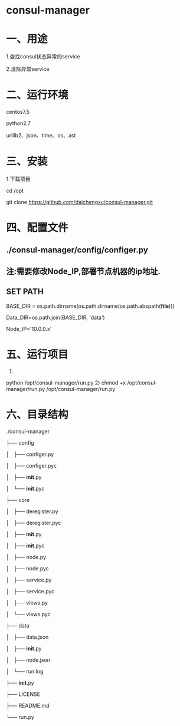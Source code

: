# consul-manager
# 一、用途
1.查找consul状态异常的service

2.清除异常service

# 二、运行环境
centos7.5

python2.7

urllib2、json、time、os、ast

# 三、安装
1.下载项目

cd /opt

git clone https://github.com/daichengxu/consul-manager.git

# 四、配置文件
## ./consul-manager/config/configer.py
## 注:需要修改Node_IP,部署节点机器的ip地址.
## SET PATH
BASE_DIR = os.path.dirname(os.path.dirname(os.path.abspath(__file__)))

Data_DIR=os.path.join(BASE_DIR, 'data')

Node_IP='10.0.0.x'

# 五、运行项目
1)
python /opt/consul-manager/run.py
2)
chmod +x /opt/consul-manager/run.py
/opt/consul-manager/run.py

# 六、目录结构
./consul-manager

├── config

│   ├── configer.py

│   ├── configer.pyc

│   ├── __init__.py

│   └── __init__.pyc

├── core

│   ├── deregister.py

│   ├── deregister.pyc

│   ├── __init__.py

│   ├── __init__.pyc

│   ├── node.py

│   ├── node.pyc

│   ├── service.py

│   ├── service.pyc

│   ├── views.py

│   └── views.pyc

├── data

│   ├── data.json

│   ├── __init__.py

│   ├── node.json

│   └── run.log

├── __init__.py

├── LICENSE

├── README.md

└── run.py
